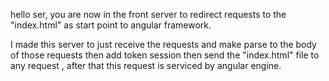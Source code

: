 hello ser,
you are now in the front server to redirect requests to the "index.html" as start point to angular framework.


I made this server to just receive the requests and make parse to the body of those requests then add token session then send the "index.html" file to any request , after that this request is serviced by angular engine.  